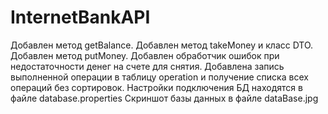 # InternetBankAPI
Добавлен метод getBalance.
Добавлен метод takeMoney и класс DTO.
Добавлен метод putMoney.
Добавлен обработчик ошибок при недостаточности денег на счете для снятия.
Добавлена запись выполненной операции в таблицу operation и получение списка всех операций без сортировок.
Настройки подключения БД находятся в файле database.properties
Скриншот базы данных в файле dataBase.jpg